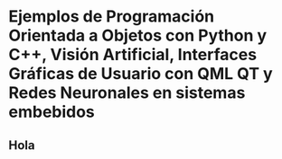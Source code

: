 # Ejemplos de Programación Orientada a Objetos con Python y C++, Visión Artificial, Interfaces Gráficas de Usuario con QML QT y Redes Neuronales en sistemas embebidos

## Hola 